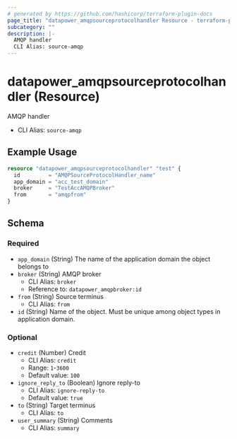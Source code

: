 ```yaml
---
# generated by https://github.com/hashicorp/terraform-plugin-docs
page_title: "datapower_amqpsourceprotocolhandler Resource - terraform-provider-datapower"
subcategory: ""
description: |-
  AMQP handler
  CLI Alias: source-amqp
---
```


# datapower_amqpsourceprotocolhandler (Resource)

AMQP handler
  - CLI Alias: `source-amqp`

## Example Usage

```terraform
resource "datapower_amqpsourceprotocolhandler" "test" {
  id         = "AMQPSourceProtocolHandler_name"
  app_domain = "acc_test_domain"
  broker     = "TestAccAMQPBroker"
  from       = "amqpfrom"
}
```

<!-- schema generated by tfplugindocs -->
## Schema

### Required

- `app_domain` (String) The name of the application domain the object belongs to
- `broker` (String) AMQP broker
  - CLI Alias: `broker`
  - Reference to: `datapower_amqpbroker:id`
- `from` (String) Source terminus
  - CLI Alias: `from`
- `id` (String) Name of the object. Must be unique among object types in application domain.

### Optional

- `credit` (Number) Credit
  - CLI Alias: `credit`
  - Range: `1`-`3600`
  - Default value: `100`
- `ignore_reply_to` (Boolean) Ignore reply-to
  - CLI Alias: `ignore-reply-to`
  - Default value: `true`
- `to` (String) Target terminus
  - CLI Alias: `to`
- `user_summary` (String) Comments
  - CLI Alias: `summary`
